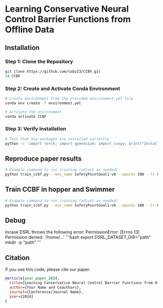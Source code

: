 
# Learning Conservative Neural Control Barrier Functions from Offline Data

## Installation


### Step 1: Clone the Repository
```bash
git clone https://github.com/tabz23/CCBF.git
cd CCBF
```

### Step 2: Create and Activate Conda Environment
```bash
# Create environment from the provided environment.yml file
conda env create -f environment.yml

# Activate the environment
conda activate CCBF
```

### Step 3: Verify Installation
```bash
# Test that key packages are installed correctly
python -c 'import torch; import gymnasium; import cvxpy; print("Installation successful!")'
```



## Reproduce paper results
```bash
# Example command to run training (adjust as needed)
python train_ccbf.py --env_name SafetyPointGoal1-v0 --epochs 100 --lr 0.001
```

## Train CCBF in hopper and Swimmer
```bash
# Example command to run training (adjust as needed)
python train_ccbf.py --env_name SafetyPointGoal1-v0 --epochs 100 --lr 0.001
```
## Debug
Incase DSRL throws the following error: PermissionError: [Errno 13] Permission denied: '/home/...'
'''bash
export DSRL_DATASET_DIR="path"
mkdir -p "path"
'''

## Citation
If you use this code, please cite our paper:
```bibtex
@article{your_paper_2024,
  title={Learning Conservative Neural Control Barrier Functions from Offline Data},
  author={Your Name and Coauthors},
  journal={Conference/Journal Name},
  year={2024}
}
```

